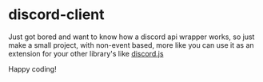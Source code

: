 # discord-client

Just got bored and want to know how a discord api wrapper works, so just make a small project, with non-event based, more like you can use it as an extension for your other library's like [discord.js](https://github.com/discordjs/discord.js/)

Happy coding!
